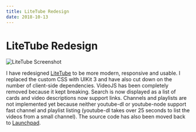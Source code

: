 ```yaml
---
title: LiteTube Redesign
date: 2018-10-13
---
```

<h1>LiteTube Redesign</h1>
<img src="litetube.png" alt="LiteTube Screenshot">
<p>
I have redesigned <a href="https://yt.dorper.me">LiteTube</a> to be more modern, responsive and usable. I replaced the custom CSS with UIKit 3 and have also cut down on the number of client-side dependencies. VideoJS has been completely removed because it kept breaking.
Search is now displayed as a list of cards and video descriptions now support links. Channels and playlists are not implemented yet because neither youtube-dl or youtube-node support fast channel and playlist listing (youtube-dl takes over 25 seconds to list the videos from a small channel).
The source code has also been moved back to <a href="https://launchpad.net/dorptube">Launchpad</a>.
